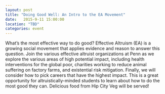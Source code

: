 ```yaml
---
layout: post
title: "Doing Good Well: An Intro to the EA Movement"
date:   2015-9-11 15:00:00
location: "TBD"
categories: event
---
```

What’s the most effective way to do good? 
Effective Altruism (EA) is a growing social movement that applies evidence and reason to answer this question. 
Join the various effective altruist organizations at Penn as we explore the various areas of high potential impact, including health interventions for the global poor, charities working to reduce animal suffering on factory farms, and existential risk mitigation. 
Finally, we will consider how to pick careers that have the highest impact. 
This is a great opportunity for altruistically-minded students to learn about how to do the most good they can. 
Delicious food from Hip City Veg will be served!
